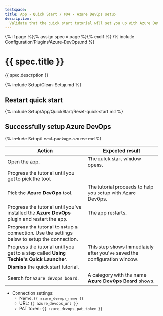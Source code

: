 ```yaml
---
testspace:
title: App - Quick Start / 004 - Azure DevOps setup
description:
  Validate that the quick start tutorial will set you up with Azure DevOps.
---
```


{% if page %}{% assign spec = page %}{% endif %}
{% include Configuration/Plugins/Azure-DevOps.md %}

# {{ spec.title }}

{{ spec.description }}

{% include Setup/Clean-Setup.md %}

## Restart quick start

{% include Setup/App/QuickStart/Reset-quick-start.md %}

## Successfully setup Azure DevOps

{% include Setup/Local-package-source.md %}

| Action                                                                                        | Expected result                                                          |
| --------------------------------------------------------------------------------------------- | ------------------------------------------------------------------------ |
| Open the app.                                                                                 | The quick start window opens.                                            |
| Progress the tutorial until you get to pick the tool.                                         |                                                                          |
| Pick the **Azure DevOps** tool.                                                               | The tutorial proceeds to help you setup with Azure DevOps.               |
| Progress the tutorial until you've installed the **Azure DevOps** plugin and restart the app. | The app restarts.                                                        |
| Progress the tutorial to setup a connection. Use the settings below to setup the connection.  |                                                                          |
| Progress the tutorial until you get to a step called **Using Techie's Quick Launcher**.       | This step shows immediately after you've saved the configuration window. |
| **Dismiss** the quick start tutorial.                                                         |                                                                          |
| Search for `azure devops board`.                                                              | A category with the name **Azure DevOps Board** shows.                   |

- Connection settings:
  - Name: `{{ azure_devops_name }}`
  - URL: `{{ azure_devops_url }}`
  - PAT token: `{{ azure_devops_pat_token }}`
